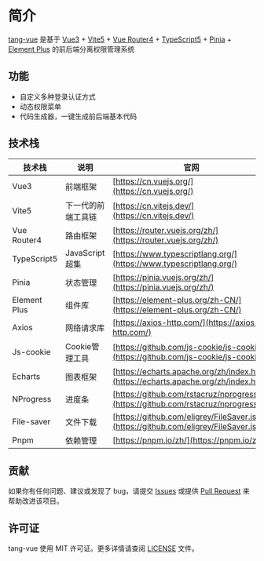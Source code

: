 # 简介

[tang-vue](https://gitee.com/tangllty/tang-vue/) 是基于 [Vue3](https://cn.vuejs.org/) + [Vite5](https://vitejs.dev/) + [Vue Router4](https://router.vuejs.org/) + [TypeScript5](https://www.typescriptlang.org/) + [Pinia](https://pinia.vuejs.org/) + [Element Plus](https://element-plus.org/) 的前后端分离权限管理系统

## 功能

* 自定义多种登录认证方式
* 动态权限菜单
* 代码生成器，一键生成前后端基本代码

## 技术栈

| 技术栈       | 说明               | 官网                                                                              |
| ------------ | ------------------ | --------------------------------------------------------------------------------- |
| Vue3         | 前端框架           | [https://cn.vuejs.org/](https://cn.vuejs.org/)                                       |
| Vite5        | 下一代的前端工具链 | [https://cn.vitejs.dev/](https://cn.vitejs.dev/)                                     |
| Vue Router4  | 路由框架           | [https://router.vuejs.org/zh/](https://router.vuejs.org/zh/)                         |
| TypeScript5  | JavaScript 超集    | [https://www.typescriptlang.org/](https://www.typescriptlang.org/)                   |
| Pinia        | 状态管理           | [https://pinia.vuejs.org/zh/](https://pinia.vuejs.org/zh/)                           |
| Element Plus | 组件库             | [https://element-plus.org/zh-CN/](https://element-plus.org/zh-CN/)                   |
| Axios        | 网络请求库         | [https://axios-http.com/](https://axios-http.com/)                                   |
| Js-cookie    | Cookie管理工具     | [https://github.com/js-cookie/js-cookie/](https://github.com/js-cookie/js-cookie/)   |
| Echarts      | 图表框架           | [https://echarts.apache.org/zh/index.html](https://echarts.apache.org/zh/index.html) |
| NProgress    | 进度条             | [https://github.com/rstacruz/nprogress/](https://github.com/rstacruz/nprogress/)     |
| File-saver   | 文件下载           | [https://github.com/eligrey/FileSaver.js/](https://github.com/eligrey/FileSaver.js/) |
| Pnpm         | 依赖管理           | [https://pnpm.io/zh/](https://pnpm.io/zh/)                                         |

## 贡献

如果你有任何问题、建议或发现了 bug，请提交 [Issues](https://gitee.com/tangllty/tang-vue/issues/new) 或提供 [Pull Request](https://gitee.com/tangllty/tang-vue/pull/new) 来帮助改进该项目。

## 许可证

tang-vue 使用 MIT 许可证。更多详情请查阅 [LICENSE](https://gitee.com/tangllty/tang-vue/blob/master/LICENSE) 文件。
